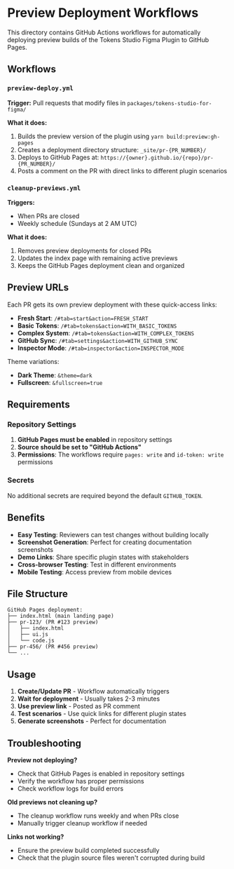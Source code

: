 # Preview Deployment Workflows

This directory contains GitHub Actions workflows for automatically deploying preview builds of the Tokens Studio Figma Plugin to GitHub Pages.

## Workflows

### `preview-deploy.yml`
**Trigger:** Pull requests that modify files in `packages/tokens-studio-for-figma/`

**What it does:**
1. Builds the preview version of the plugin using `yarn build:preview:gh-pages`
2. Creates a deployment directory structure: `_site/pr-{PR_NUMBER}/`
3. Deploys to GitHub Pages at: `https://{owner}.github.io/{repo}/pr-{PR_NUMBER}/`
4. Posts a comment on the PR with direct links to different plugin scenarios

### `cleanup-previews.yml`
**Triggers:** 
- When PRs are closed
- Weekly schedule (Sundays at 2 AM UTC)

**What it does:**
1. Removes preview deployments for closed PRs
2. Updates the index page with remaining active previews
3. Keeps the GitHub Pages deployment clean and organized

## Preview URLs

Each PR gets its own preview deployment with these quick-access links:

- **Fresh Start**: `/#tab=start&action=FRESH_START`
- **Basic Tokens**: `/#tab=tokens&action=WITH_BASIC_TOKENS`
- **Complex System**: `/#tab=tokens&action=WITH_COMPLEX_TOKENS`
- **GitHub Sync**: `/#tab=settings&action=WITH_GITHUB_SYNC`
- **Inspector Mode**: `/#tab=inspector&action=INSPECTOR_MODE`

Theme variations:
- **Dark Theme**: `&theme=dark`
- **Fullscreen**: `&fullscreen=true`

## Requirements

### Repository Settings
1. **GitHub Pages must be enabled** in repository settings
2. **Source should be set to "GitHub Actions"**
3. **Permissions**: The workflows require `pages: write` and `id-token: write` permissions

### Secrets
No additional secrets are required beyond the default `GITHUB_TOKEN`.

## Benefits

- **Easy Testing**: Reviewers can test changes without building locally
- **Screenshot Generation**: Perfect for creating documentation screenshots
- **Demo Links**: Share specific plugin states with stakeholders
- **Cross-browser Testing**: Test in different environments
- **Mobile Testing**: Access preview from mobile devices

## File Structure

```
GitHub Pages deployment:
├── index.html (main landing page)
├── pr-123/ (PR #123 preview)
│   ├── index.html
│   ├── ui.js
│   └── code.js
├── pr-456/ (PR #456 preview)
└── ...
```

## Usage

1. **Create/Update PR** - Workflow automatically triggers
2. **Wait for deployment** - Usually takes 2-3 minutes
3. **Use preview link** - Posted as PR comment
4. **Test scenarios** - Use quick links for different plugin states
5. **Generate screenshots** - Perfect for documentation

## Troubleshooting

**Preview not deploying?**
- Check that GitHub Pages is enabled in repository settings
- Verify the workflow has proper permissions
- Check workflow logs for build errors

**Old previews not cleaning up?**
- The cleanup workflow runs weekly and when PRs close
- Manually trigger cleanup workflow if needed

**Links not working?**
- Ensure the preview build completed successfully
- Check that the plugin source files weren't corrupted during build